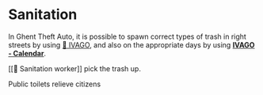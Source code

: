 # Sanitation

In Ghent Theft Auto, it is possible to spawn correct types of trash in right streets by using [🚮 IVAGO](https://www.notion.so/IVAGO-c54a893026234bcf9f00d83e3131219d?pvs=21), and also on the appropriate days by using [**IVAGO - Calendar**](https://www.notion.so/IVAGO-Calendar-2ed1f00ea0d844fab95c3a2bb7e7e513?pvs=21).

[[👷 Sanitation worker]] pick the trash up.

Public toilets relieve citizens

